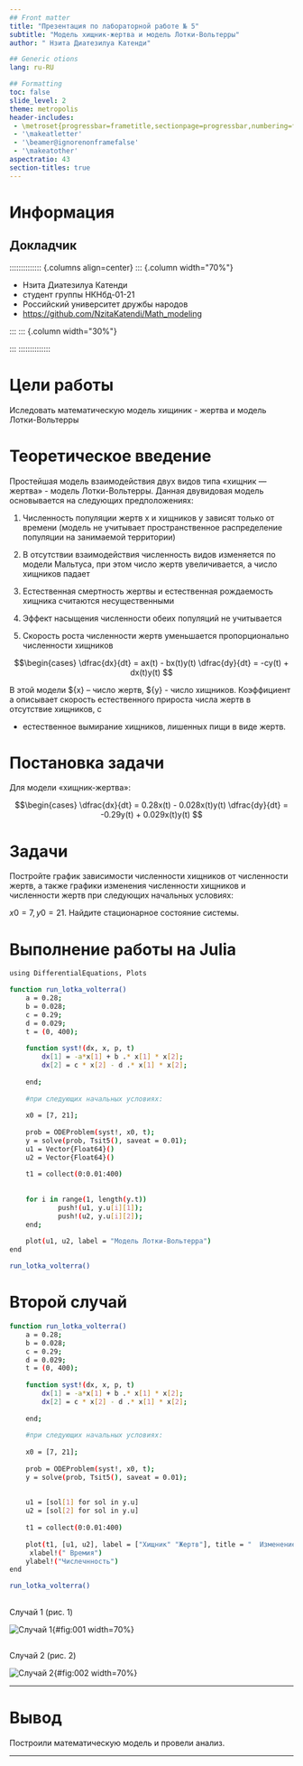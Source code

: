 ```yaml
---
## Front matter
title: "Презентация по лабораторной работе № 5"
subtitle: "Модель хищник-жертва и модель Лотки-Вольтерры"
author: " Нзита Диатезилуа Катенди"

## Generic otions
lang: ru-RU

## Formatting
toc: false
slide_level: 2
theme: metropolis
header-includes:
 - \metroset{progressbar=frametitle,sectionpage=progressbar,numbering=fraction}
 - '\makeatletter'
 - '\beamer@ignorenonframefalse'
 - '\makeatother'
aspectratio: 43
section-titles: true
---
```


# Информация

## Докладчик

:::::::::::::: {.columns align=center}
::: {.column width="70%"}

  * Нзита Диатезилуа Катенди
  * студент группы НКНбд-01-21
  * Российский университет дружбы народов
  * <https://github.com/NzitaKatendi/Math_modeling>

:::
::: {.column width="30%"}


:::
::::::::::::::

# Цели работы

Иследовать математическую модель хищиник - жертва и модель Лотки-Вольтерры

# Теоретическое введение

Простейшая модель взаимодействия двух видов типа «хищник — жертва» - модель Лотки-Вольтерры. Данная двувидовая модель основывается на следующих предположениях:

1. Численность популяции жертв x и хищников y зависят только от времени (модель не учитывает пространственное распределение популяции на занимаемой территории)

2. В отсутствии взаимодействия численность видов изменяется по модели Мальтуса, при этом число жертв увеличивается, а число хищников падает
3. Естественная смертность жертвы и естественная рождаемость хищника считаются несущественными

4. Эффект насыщения численности обеих популяций не учитывается

5. Скорость роста численности жертв уменьшается пропорционально численности хищников

$$\begin{cases}
\dfrac{dx}{dt} = ax(t) -  bx(t)y(t)
\dfrac{dy}{dt} = -cy(t) + dx(t)y(t)
$$

В этой модели ${x} – число жертв, ${y} - число хищников. Коэффициент a
описывает скорость естественного прироста числа жертв в отсутствие хищников, с
- естественное вымирание хищников, лишенных пищи в виде жертв. 

# Постановка задачи

Для модели «хищник-жертва»:


$$\begin{cases}
\dfrac{dx}{dt} = 0.28x(t) -  0.028x(t)y(t)
\dfrac{dy}{dt} = -0.29y(t) + 0.029x(t)y(t)
$$


# Задачи

Постройте график зависимости численности хищников от численности жертв,
а также графики изменения численности хищников и численности жертв при
следующих начальных условиях:

$x0 = 7, y0 = 21$. Найдите стационарное состояние системы.



# Выполнение работы на Julia


```bash
using DifferentialEquations, Plots

function run_lotka_volterra()
    a = 0.28;
    b = 0.028;
    c = 0.29;
    d = 0.029;
    t = (0, 400);
    
    function syst!(dx, x, p, t)
        dx[1] = -a*x[1] + b .* x[1] * x[2];
        dx[2] = c * x[2] - d .* x[1] * x[2];
        
    end;
    
    #при следующих начальных условиях:
    
    x0 = [7, 21];
    
    prob = ODEProblem(syst!, x0, t);
    y = solve(prob, Tsit5(), saveat = 0.01);
    u1 = Vector{Float64}()
    u2 = Vector{Float64}()
    
    t1 = collect(0:0.01:400)
    
    
    for i in range(1, length(y.t))
            push!(u1, y.u[i][1]);
            push!(u2, y.u[i][2]);
    end;
    
    plot(u1, u2, label = "Модель Лотки-Вольтерра")
end

run_lotka_volterra()    
```

# Второй случай

```bash
function run_lotka_volterra()
    a = 0.28;
    b = 0.028;
    c = 0.29;
    d = 0.029;
    t = (0, 400);
    
    function syst!(dx, x, p, t)
        dx[1] = -a*x[1] + b .* x[1] * x[2];
        dx[2] = c * x[2] - d .* x[1] * x[2];
        
    end;
    
    #при следующих начальных условиях:
    
    x0 = [7, 21];
    
    prob = ODEProblem(syst!, x0, t);
    y = solve(prob, Tsit5(), saveat = 0.01);
    
    
    u1 = [sol[1] for sol in y.u]
    u2 = [sol[2] for sol in y.u]
    
    t1 = collect(0:0.01:400)
    
    plot(t1, [u1, u2], label = ["Хищник" "Жертв"], title = "  Изменение числа особей популациях")
     xlabel!(" Времия")
    ylabel!("Числечнность")
end

run_lotka_volterra()    
```

##

Случай 1 (рис. 1)

![Случай 1 ](image/image1.png){#fig:001 width=70%}

##

Случай 2 (рис. 2)

![Случай 2 ](image/image2.png){#fig:002 width=70%}


---

# Вывод

Построили математическую модель и провели анализ.

---
